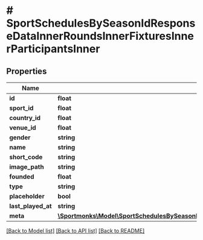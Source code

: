 # # SportSchedulesBySeasonIdResponseDataInnerRoundsInnerFixturesInnerParticipantsInner

## Properties

Name | Type | Description | Notes
------------ | ------------- | ------------- | -------------
**id** | **float** |  | [optional]
**sport_id** | **float** |  | [optional]
**country_id** | **float** |  | [optional]
**venue_id** | **float** |  | [optional]
**gender** | **string** |  | [optional]
**name** | **string** |  | [optional]
**short_code** | **string** |  | [optional]
**image_path** | **string** |  | [optional]
**founded** | **float** |  | [optional]
**type** | **string** |  | [optional]
**placeholder** | **bool** |  | [optional]
**last_played_at** | **string** |  | [optional]
**meta** | [**\Sportmonks\Model\SportSchedulesBySeasonIdResponseDataInnerRoundsInnerFixturesInnerParticipantsInnerMeta**](SportSchedulesBySeasonIdResponseDataInnerRoundsInnerFixturesInnerParticipantsInnerMeta.md) |  | [optional]

[[Back to Model list]](../../README.md#models) [[Back to API list]](../../README.md#endpoints) [[Back to README]](../../README.md)
